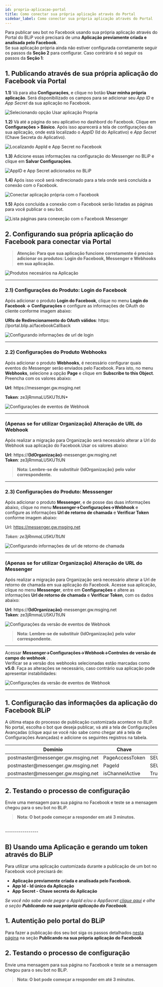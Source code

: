 ```yaml
---
id: propria-aplicacao-portal
title: Como conectar sua própria aplicação através do Portal
sidebar_label: Como conectar sua própria aplicação através do Portal
---
```


Para publicar seu bot no Facebook usando sua própria aplicação através do Portal do BLiP você precisará de uma **Aplicação previamente criada e analisada pelo Facebook**. <br>
Se sua aplicação própria ainda não estiver configurada corretamente seguir os passos da **Seção 2** 
para configurar. Caso contrário é só seguir os passos da **Seção 1**:

## 1. Publicando através de sua própria aplicação do Facebook via Portal

**1.1)** Vá para aba **Configurações**, e clique no botão **Usar minha própria aplicação**. Será disponibilizado os campos para se adicionar seu *App ID* e *App Secret* da sua aplicação no Facebook.

![Selecionando opção Usar aplicação Propria](/img/channels/messenger/usar-aplicacao-propria.png)<br>

**1.2)** Vá até a página do seu aplicativo no dashbord do Facebook. Clique em **Configurações > Básico**. Após isso aparecerá a tela de configurações da sua aplicação, onde está localizado o *AppID* (Id do Aplicativo) e *App Secret* (Chave Secreta do Aplicativo).

![Localizando AppId e App Secret no Facebook](/img/channels/messenger/appid-facebook-dashboard.png)<br>

**1.3)** Adicione essas informações na configuração do Messenger no BLiP e clique em **Salvar Configurações**.

![AppID e App Secret adicionados no BLiP](/img/channels/messenger/adicionar-appid-appsecret.png)<br>

**1.4)** Após isso você será redirecionado para a tela onde será concluída a conexão com o Facebook.

![Conectar aplicação própria com o Facebook](/img/channels/messenger/conectar-aplicacao-propria.png)<br>

**1.5)** Após concluída a conexão com o Facebook serão listadas as páginas para você publicar o seu bot.

![Lista páginas para conexeção com o Facebook Messenger](/img/channels/messenger/propria-aplicacao-portal-3.png)<br>

## 2. Configurando sua própria aplicação do Facebook para conectar via Portal

> **Atenção: Para que sua aplicação funcione corretamente é preciso adicionar os produtos: Login do Facebook, Messenger e Webhooks em sua aplicação.**

![Produtos necesários na Aplicação](/img/channels/messenger/propria-aplicacao-portal-1.png)

-----------------



### 2.1) Configurações do Produto: Login do Facebook
Após adicionar o produto **Login do Facebook**, clique no menu **Login do Facebook -> Configurações** e configure as informações de OAuth do cliente conforme imagem abaixo:

**URIs de Redirecionamento do OAuth válidos**: ht&#8203;tps:&#8203;//portal.blip.ai/facebookCallback

![Configurando informações de url de login](/img/channels/messenger/propria-aplicacao-portal-2.png)<br>

-----------------

### 2.2) Configurações do Produto Webhooks

Após adicionar o produto **Webhooks**, é necessário configurar quais eventos do Messenger serão enviados pelo Facebook. Para isto, no menu **Webhooks**, selecione a opção **Page** e clique em **Subscribe to this Object**. Preencha com os valores abaixo:

**Url**: ht&#8203;tps:&#8203;//messenger.gw.msging.net

**Token**: ze3jRmmaLU5KUTtUN*

![Configurações de eventos de Webhook](/img/channels/messenger/messenger-como-criar-aplicacao-facebook-7.png)<br>

-----------------

### (Apenas se for utilizar Organização) Alteração de URL do Webhook

Após realizar a migração para Organização será necessário alterar a Url do Webhook sua aplicação do Facebook.Usar os valores abaixo:

**Url**: ht&#8203;tps:&#8203;//**{IdOrganização}**-messenger.gw.msging.net<br>
**Token**: ze3jRmmaLU5KUTtUN


> **Nota: Lembre-se de substituir {IdOrganização} pelo valor correspondente.** 

-----------------

### 2.3) Configurações do Produto: Messsenger
Após adicionar o produto **Messenger**, e de posse das duas informações abaixo, clique no menu **Messenger->Configurações->Webhook** e configure as informações **Url de retorno de chamada** e **Verificar Token** conforme imagem abaixo:

Url: https://messenger.gw.msging.net

*Token: ze3jRmmaLU5KUTtUN*

![Configurando informações de url de retorno de chamada](/img/channels/messenger/messenger-como-criar-aplicacao-facebook-6.png)<br>

-----------------

### (Apenas se for utilizar Organização) Alteração de URL do Messenger
Após realizar a migração para Organização será necessário alterar a Url de retorno de chamada em sua aplicação do Facebook.
Acesse sua aplicação, clique no menu **Messenger**, entre em **Configurações** e altere as informações **Url de retorno de chamada** e **Verificar Token**, com os dados abaixo:

**Url**: ht&#8203;tps:&#8203;//**{IdOrganização}**-messenger.gw.msging.net<br>
**Token**: ze3jRmmaLU5KUTtUN

![Configurações da versão de eventos de Webhook](/img/channels/messenger/propria-aplicacao-portal-5.png)<br>

> **Nota: Lembre-se de substituir {IdOrganização} pelo valor correspondente.** 

-----------------

Acessar  **Messenger->Configurações->Webhook->Controles de versão de campo do webhook** .<br>
Verificar se a versão dos webhooks selecionadas estão marcadas como **v5.0**. Faça as alterações se necessário, caso contrário sua aplicação pode apresentar instabilidades:

![Configurações da versão de eventos de Webhook](/img/channels/messenger/propria-aplicacao-portal-4.png)<br>

-----------------

## 1. Configuração das informações da aplicação do Facebook BLiP

A última etapa do processo de publicação customizada acontece no BLiP. No portal, escolha o bot que deseja publicar, vá até a tela de Configurações Avançadas (clique aqui se você não sabe como chegar até a tela de Configurações Avançadas) e adicione os seguintes registros na tabela.

| Domínio | Chave | Valor |
|------------------------------------|-----------------|-----------------------|
| postmaster@messenger<span>.</span>gw<span>.</span>msging<span>.</span>net | PageAccessToken | SEU_PAGE_ACCESS_TOKEN |
| postmaster@messenger<span>.</span>gw<span>.</span>msging<span>.</span>net | PageId | SEU_PAGE_ID |
| postmaster@messenger<span>.</span>gw<span>.</span>msging<span>.</span>net | isChannelActive | True |

## 2. Testando o processo de configuração

Envie uma mensagem para sua página no Facebook e teste se a mensagem chegou para o seu bot no BLiP.

> **Nota: O bot pode começar a responder em até 3 minutos.**

<br>
-----------------

##  B) Usando uma Aplicação e gerando um token através do BLiP

Para utilizar uma aplicação customizada durante a publicação de um bot no Facebook você precisará de:

* **Aplicação previamente criada e analisada pelo Facebook.**
* **App Id - Id único da Aplicação**
* **App Secret - Chave secreta do Aplicação**

*Se você não sabe onde pegar o AppId e/ou o AppSecret [clique aqui](https://help.blip.ai/docs/en/channels/messenger/publicando-bot-no-messenger/) e olhe a seção **Publicando na sua própria aplicação do Facebook**.*

## 1. Autentição pelo portal do BLiP

Para fazer a publicação dos seu bot siga os passos detalhados [nesta página](https://help.blip.ai/docs/en/channels/messenger/publicando-bot-no-messenger/) na seção **Publicando na sua própria aplicação do Facebook**

## 2. Testando o processo de configuração

Envie uma mensagem para sua página no Facebook e teste se a mensagem chegou para o seu bot no BLiP.

> **Nota: O bot pode começar a responder em até 3 minutos.**

<br>

<!-- Rating frame -->
<script type="text/javascript" src="/scripts/rating.js"></script>